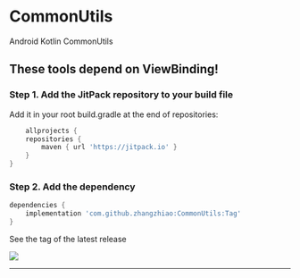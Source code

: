 # CommonUtils
Android Kotlin CommonUtils 

## These tools depend on ViewBinding!

### Step 1. Add the JitPack repository to your build file
Add it in your root build.gradle at the end of repositories:
```groovy
	allprojects {
    repositories {
        maven { url 'https://jitpack.io' }
    }
} 
```
### Step 2. Add the dependency
```groovy
dependencies {
    implementation 'com.github.zhangzhiao:CommonUtils:Tag'
}
```
See the tag of the latest release

[![](https://jitpack.io/v/zhangzhiao/CommonUtils.svg)](https://jitpack.io/#zhangzhiao/CommonUtils)

---
    